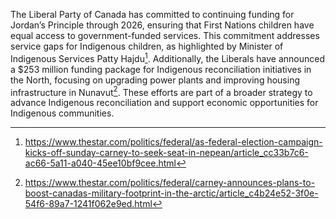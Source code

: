 The Liberal Party of Canada has committed to continuing funding for Jordan’s Principle through 2026, ensuring that First Nations children have equal access to government-funded services. This commitment addresses service gaps for Indigenous children, as highlighted by Minister of Indigenous Services Patty Hajdu[^1]. Additionally, the Liberals have announced a $253 million funding package for Indigenous reconciliation initiatives in the North, focusing on upgrading power plants and improving housing infrastructure in Nunavut[^2]. These efforts are part of a broader strategy to advance Indigenous reconciliation and support economic opportunities for Indigenous communities.

[^1]: https://www.thestar.com/politics/federal/as-federal-election-campaign-kicks-off-sunday-carney-to-seek-seat-in-nepean/article_cc33b7c6-ac66-5a11-a040-45ee10bf9cee.html
[^2]: https://www.thestar.com/politics/federal/carney-announces-plans-to-boost-canadas-military-footprint-in-the-arctic/article_c4b24e52-3f0e-54f6-89a7-1241f062e9ed.html
